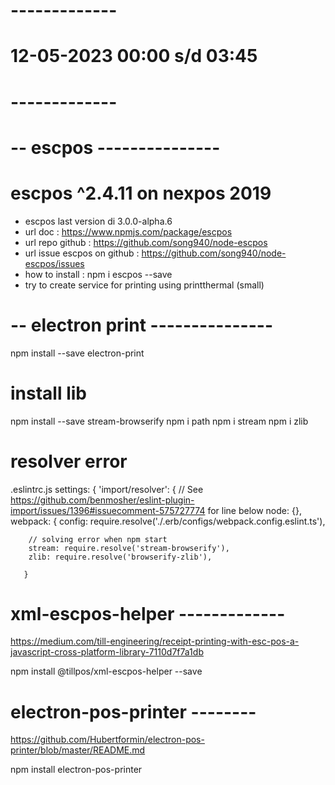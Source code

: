 # -------------
# 12-05-2023 00:00 s/d 03:45
# -------------
# -- escpos ---------------
# escpos ^2.4.11 on nexpos 2019
- escpos last version di 3.0.0-alpha.6 
- url doc : https://www.npmjs.com/package/escpos
- url repo github : https://github.com/song940/node-escpos
- url issue escpos on github : https://github.com/song940/node-escpos/issues 
- how to install : npm i escpos --save
- try to create service for printing using printthermal (small)


# -- electron print ---------------
 npm install --save electron-print

 
# install lib
npm install --save stream-browserify
npm i path
npm i stream
npm i zlib


# resolver error
.eslintrc.js
   settings: {
    'import/resolver': {
      // See https://github.com/benmosher/eslint-plugin-import/issues/1396#issuecomment-575727774 for line below
      node: {},
      webpack: {
        config: require.resolve('./.erb/configs/webpack.config.eslint.ts'),

        // solving error when npm start   
        stream: require.resolve('stream-browserify'),
        zlib: require.resolve('browserify-zlib'),  

       }  




# xml-escpos-helper -------------
https://medium.com/till-engineering/receipt-printing-with-esc-pos-a-javascript-cross-platform-library-7110d7f7a1db

 npm install @tillpos/xml-escpos-helper --save



 # electron-pos-printer --------
 https://github.com/Hubertformin/electron-pos-printer/blob/master/README.md

 npm install electron-pos-printer

 